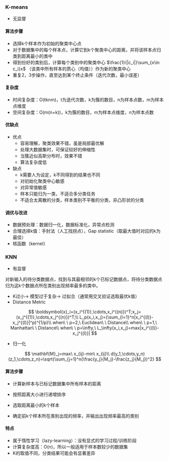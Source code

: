 ### K-means

- 无监督

#### 算法步骤

- 选择k个样本作为初始的聚类中心点
- 对于数据集中的每个样本点，计算它到k个聚类中心的距离，并将该样本点归类到距离最小的类中
- 得到份好的类别后，计算每个类别中的聚类中心 $\frac{1}{|c_i|}\sum_{x\in c_i}x$ （该类中所有样本的质心（均值））作为新的聚类中心
- 重复2，3步操作，直至达到某个终止条件（迭代次数，最小误差）

#### 复杂度

- 时间复杂度：O(tknm)，t为迭代次数，k为簇的数目，n为样本点数，m为样本点维度
- 空间复杂度：O(m(n+k))，k为簇的数目，m为样本点维度，n为样本点数

#### 优缺点

- 优点
  - 容易理解，聚类效果不错，虽是局部最优解
  - 处理大数据集时，可保证较好的伸缩性
  - 当簇近似高斯分布时，效果不错
  - 算法复杂度低
- 缺点
  - k需要人为设定，k不同得到的结果也不同
  - 对初始化聚类中心敏感
  - 对异常值敏感
  - 样本只能归为一类，不适合多分类任务
  - 不适合太离散的分类，样本类别不平衡的分类，非凸形状的分类

#### 调优与改进

- 数据预处理：数据归一化，数据标准化，异常点检测
- 合理选择k值：手肘法（人工找拐点），Gap statistic（取最大值时对应的k为最佳）
- 核函数（kernel）

 

### KNN

- 有监督

​	对新输入的待分类数据点，找到与其最相邻的k个已标记数据点，将待分类数据点归为这k个数据点所在类别出现频率最多的类中。

- K过小$\rightarrow$ 模型过于复杂$\rightarrow$ 过拟合（通常用交叉验证选取最优k值）
- Distance Metric

$$
\boldsymbol{x}_i=(x_i^{(1)},\cdots,x_i^{(n)})^T;x_j=(x_j^{(1)},\cdots,x_j^{(n)})^T;\\
L_p(x_i,x_j)=(\sum_{l=1}^n|x_i^{(l)}-x_j^{(l)}|^p)^{1/p}\\
when\ \ p=2,\ Euclidean\ \ Distance\\
when\ \ p=1,\ Manhattan\ \ Distance\\
when\ \ p=\infty,\ L_\infty(x_i,x_j)=max|x_i^{(l)}-x_j^{(l)}|
$$

- 归一化

$$
\mathbf{M}_j=max\ x_{ij}-min\ x_{ij}\\
d(y_1,\cdots,y_n)(z_1,\cdots,z_n)=\sqrt{\sum_{j=1}^n(\frac{y_j}{M_j}-\frac{z_j}{M_j})^2}
$$

#### 算法步骤

- 计算新样本与已标记数据集中所有样本的距离

- 按照距离大小进行递增排序
- 选取距离最小的k个样本
- 确定前k个样本所在类别出现的频率，并输出出现频率最高的类别

#### 特点

- 属于惰性学习（lazy-learning）：没有显式的学习过程/训练阶段
- 计算复杂度高：O(n)，所以一般适用于样本数较少的数据集
- K的取值不同，分类结果可能会有显著差异















